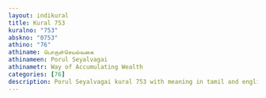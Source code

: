 ```yaml
---
layout: indikural
title: Kural 753
kuralno: "753"
abskno: "0753"
athino: "76"
athiname: பொருள்செயல்வகை
athinameen: Porul Seyalvagai
athinametr: Way of Accumulating Wealth
categories: [76]
description: Porul Seyalvagai kural 753 with meaning in tamil and english 
---
```


